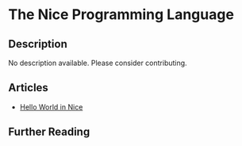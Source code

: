 # The Nice Programming Language

## Description

No description available. Please consider contributing.

## Articles

- [Hello World in Nice](https://sampleprograms.io/projects/hello-world/nice)

## Further Reading